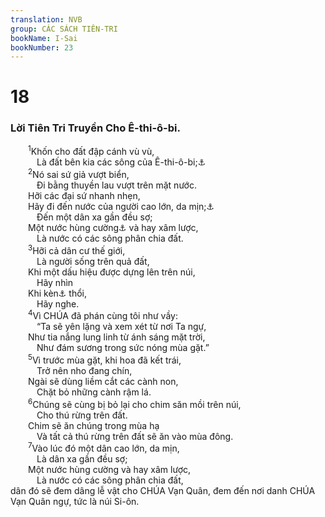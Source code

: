 ```yaml
---
translation: NVB
group: CÁC SÁCH TIÊN-TRI
bookName: I-Sai 
bookNumber: 23
---
```


<div class="title"><h1>18</h1><h3>Lời Tiên Tri Truyền Cho Ê-thi-ô-bi. </h3></div>
<span class="verse es_18_1">  <sup>1</sup>Khốn cho đất đập cánh vù vù, <br/>   Là đất bên kia các sông của Ê-thi-ô-bi;<a data-toggle="tooltip" data-placement="bottom" title="Nt: cút, vùng thượng lưu sông Nile">⚓</a><br/></span>
<span class="verse es_18_2">  <sup>2</sup>Nó sai sứ giả vượt biển, <br/>   Đi bằng thuyền lau vượt trên mặt nước. <br/>  Hỡi các đại sứ nhanh nhẹn, <br/>  Hãy đi đến nước của người cao lớn, da mịn;<a data-toggle="tooltip" data-placement="bottom" title="LXX: đập tan và xé nát; Tg: cướp và bóc lột">⚓</a><br/>   Đến một dân xa gần đều sợ; <br/>  Một nước hùng cường<a data-toggle="tooltip" data-placement="bottom" title="Ctd: nói tiếng ngoại quốc">⚓</a> và hay xâm lược, <br/>   Là nước có các sông phân chia đất. <br/></span>
<span class="verse es_18_3">  <sup>3</sup>Hỡi cả dân cư thế giới, <br/>   Là người sống trên quả đất, <br/>  Khi một dấu hiệu được dựng lên trên núi, <br/>   Hãy nhìn <br/>  Khi kèn<a data-toggle="tooltip" data-placement="bottom" title="Ctd: tù và">⚓</a> thổi, <br/>   Hãy nghe. <br/></span>
<span class="verse es_18_4">  <sup>4</sup>Vì CHÚA đã phán cùng tôi như vầy: <br/>   “Ta sẽ yên lặng và xem xét từ nơi Ta ngự, <br/>  Như tia nắng lung linh từ ánh sáng mặt trời, <br/>   Như đám sương trong sức nóng mùa gặt.” <br/></span>
<span class="verse es_18_5">  <sup>5</sup>Vì trước mùa gặt, khi hoa đã kết trái, <br/>   Trở nên nho đang chín, <br/>  Ngài sẽ dùng liềm cắt các cành non, <br/>   Chặt bỏ những cành rậm lá. <br/></span>
<span class="verse es_18_6">  <sup>6</sup>Chúng sẽ cùng bị bỏ lại cho chim săn mồi trên núi, <br/>   Cho thú rừng trên đất. <br/>  Chim sẽ ăn chúng trong mùa hạ <br/>   Và tất cả thú rừng trên đất sẽ ăn vào mùa đông. <br/></span>
<span class="verse es_18_7">  <sup>7</sup>Vào lúc đó một dân cao lớn, da mịn, <br/>   Là dân xa gần đều sợ; <br/>  Một nước hùng cường và hay xâm lược, <br/>   Là nước có các sông phân chia đất, <br/>dân đó sẽ đem dâng lễ vật cho CHÚA Vạn Quân, đem đến nơi danh CHÚA Vạn Quân ngự, tức là núi Si-ôn. <br/></span>
